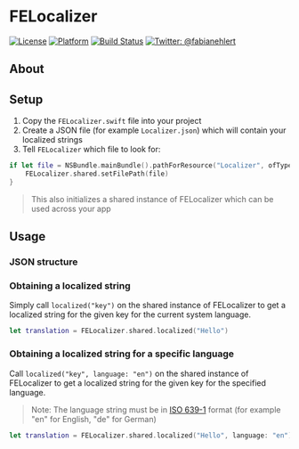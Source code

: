 # FELocalizer

[![License](https://img.shields.io/badge/license-MIT-lightgrey.svg)](https://github.com/fabianehlert/FELocalizer/blob/master/LICENSE)
[![Platform](https://img.shields.io/badge/platform-iOS-yellow.svg)](https://github.com/fabianehlert/FELocalizer)
[![Build Status](https://api.travis-ci.org/fabianehlert/FELocalizer.svg?branch=master)](https://travis-ci.org/fabianehlert/FELocalizer)
[![Twitter: @fabianehlert](https://img.shields.io/badge/twitter-fabianehlert-blue.svg)](https://twitter.com/fabianehlert)

## About

## Setup
1. Copy the `FELocalizer.swift` file into your project
2. Create a JSON file (for example `Localizer.json`) which will contain your localized strings
3. Tell `FELocalizer` which file to look for:
```swift
if let file = NSBundle.mainBundle().pathForResource("Localizer", ofType: "json") {
    FELocalizer.shared.setFilePath(file)
}
```
>This also initializes a shared instance of FELocalizer which can be used across your app

## Usage
### JSON structure

### Obtaining a localized string
Simply call `localized("key")` on the shared instance of FELocalizer to get a localized string for the given key for the current system language.
```swift
let translation = FELocalizer.shared.localized("Hello")
```
### Obtaining a localized string for a specific language
Call `localized("key", language: "en")` on the shared instance of FELocalizer to get a localized string for the given key for the specified language.
>Note: The language string must be in [ISO 639-1](http://www.loc.gov/standards/iso639-2/php/code_list.php) format (for example "en" for English, "de" for German)

```swift
let translation = FELocalizer.shared.localized("Hello", language: "en")
```
